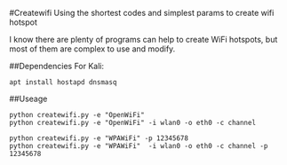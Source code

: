 #Createwifi
Using the shortest codes and simplest params to create wifi hotspot

I know there are plenty of programs can help to create WiFi hotspots, but most of them are complex to use and modify. 

##Dependencies
For Kali:
```
apt install hostapd dnsmasq
```

##Useage
```
python createwifi.py -e "OpenWiFi"
python createwifi.py -e "OpenWiFi" -i wlan0 -o eth0 -c channel

python createwifi.py -e "WPAWiFi" -p 12345678
python createwifi.py -e "WPAWiFi"  -i wlan0 -o eth0 -c channel -p 12345678
```
